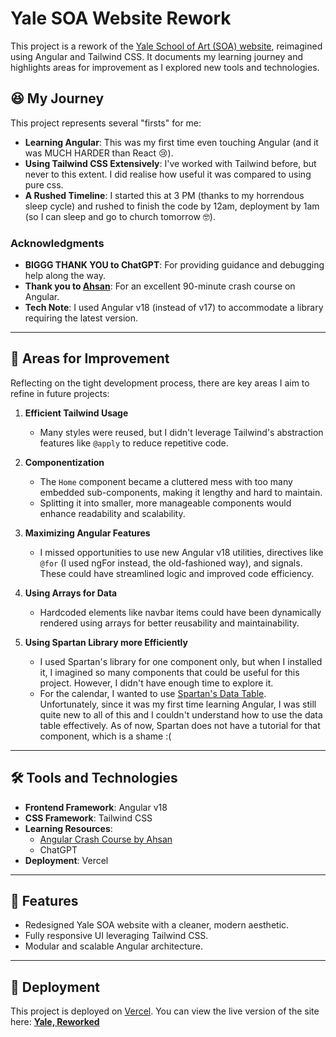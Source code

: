 # Yale SOA Website Rework  

This project is a rework of the [Yale School of Art (SOA) website](https://www.art.yale.edu/), reimagined using Angular and Tailwind CSS. It documents my learning journey and highlights areas for improvement as I explored new tools and technologies.

## 😆 My Journey  

This project represents several "firsts" for me:
- **Learning Angular**: This was my first time even touching Angular (and it was MUCH HARDER than React 😢).  
- **Using Tailwind CSS Extensively**: I've worked with Tailwind before, but never to this extent. I did realise how useful it was compared to using pure css.  
- **A Rushed Timeline**: I started this at 3 PM (thanks to my horrendous sleep cycle) and rushed to finish the code by 12am, deployment by 1am (so I can sleep and go to church tomorrow 🤓).  

### Acknowledgments  
- **BIGGG THANK YOU to ChatGPT**: For providing guidance and debugging help along the way.  
- **Thank you to [Ahsan](https://www.youtube.com/watch?v=oUmVFHlwZsI)**: For an excellent 90-minute crash course on Angular.  
- **Tech Note**: I used Angular v18 (instead of v17) to accommodate a library requiring the latest version.

---

## 📌 Areas for Improvement  

Reflecting on the tight development process, there are key areas I aim to refine in future projects:

1. **Efficient Tailwind Usage**  
   - Many styles were reused, but I didn't leverage Tailwind's abstraction features like `@apply` to reduce repetitive code.  

2. **Componentization**  
   - The `Home` component became a cluttered mess with too many embedded sub-components, making it lengthy and hard to maintain.  
   - Splitting it into smaller, more manageable components would enhance readability and scalability.  

3. **Maximizing Angular Features**  
   - I missed opportunities to use new Angular v18 utilities, directives like `@for` (I used ngFor instead, the old-fashioned way), and signals. These could have streamlined logic and improved code efficiency.  

4. **Using Arrays for Data**  
   - Hardcoded elements like navbar items could have been dynamically rendered using arrays for better reusability and maintainability.
     
5. **Using Spartan Library more Efficiently**
   - I used Spartan's library for one component only, but when I installed it, I imagined so many components that could be useful for this project. However, I didn't have enough time to explore it.  
   - For the calendar, I wanted to use [Spartan's Data Table](https://www.spartan.ng/components/data-table). Unfortunately, since it was my first time learning Angular, I was still quite new to all of this and I couldn't understand how to use the data table effectively. As of now, Spartan does not have a tutorial for that component, which is a shame :(

---

## 🛠️ Tools and Technologies  

- **Frontend Framework**: Angular v18  
- **CSS Framework**: Tailwind CSS  
- **Learning Resources**:  
  - [Angular Crash Course by Ahsan](https://www.youtube.com/watch?v=oUmVFHlwZsI)  
  - ChatGPT
- **Deployment**: Vercel

---

## 🌟 Features  

- Redesigned Yale SOA website with a cleaner, modern aesthetic.  
- Fully responsive UI leveraging Tailwind CSS.  
- Modular and scalable Angular architecture.  

---

## 🚀 Deployment

This project is deployed on [Vercel](https://vercel.com/). You can view the live version of the site here: **[Yale, Reworked](https://yale-rework.vercel.app/)**

